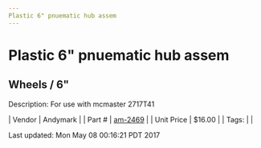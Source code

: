 ```yaml
---
Plastic 6" pnuematic hub assem
---
```

# Plastic 6" pnuematic hub assem
## Wheels / 6"
Description: 	For use with mcmaster 2717T41 

| Vendor | Andymark | 
| Part # | [am-2469](http://www.andymark.com/product-p/am-2469.htm) | 
| Unit Price | $16.00 | 
| Tags: |  | 

Last updated: Mon May 08 00:16:21 PDT 2017